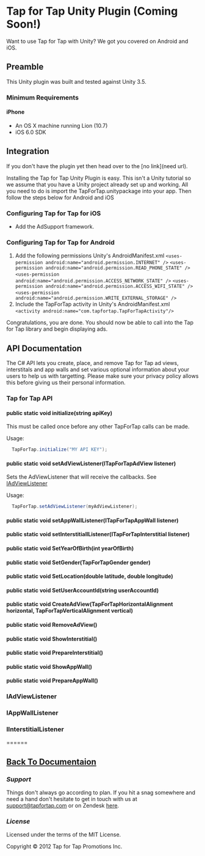 # Tap for Tap Unity Plugin (Coming Soon!)

Want to use Tap for Tap with Unity? We got you covered on Android and iOS.

## Preamble
This Unity plugin was built and tested against Unity 3.5.

### Minimum Requirements
#### iPhone
  - An OS X machine running Lion (10.7)
  - iOS 6.0 SDK

## Integration
If you don't have the plugin yet then head over to the [no link](need url).

Installing the Tap for Tap Unity Plugin is easy. This isn't a Unity tutorial so we 
assume that you have a Unity project already set up and working. All you need to 
do is import the TapForTap.unitypackage into your app. Then follow the steps below
for Android and iOS

### Configuring Tap for Tap for iOS
- Add the AdSupport framework.

### Configuring Tap for Tap for Android

1. Add the following permissions Unity's AndroidManifest.xml
  `<uses-permission android:name="android.permission.INTERNET" />`
  `<uses-permission android:name="android.permission.READ_PHONE_STATE" />`
  `<uses-permission android:name="android.permission.ACCESS_NETWORK_STATE" />`
  `<uses-permission android:name="android.permission.ACCESS_WIFI_STATE" />`
  `<uses-permission android:name="android.permission.WRITE_EXTERNAL_STORAGE" />`
2. Include the TapForTap activity in Unity's AndroidManifest.xml  
  `<activity android:name="com.tapfortap.TapForTapActivity"/>`

Congratulations, you are done. You should now be able to call into the Tap for Tap library
and begin displaying ads.

## API Documentation
The C# API lets you create, place, and remove Tap for Tap ad views,
interstitals and app walls and set various optional information about your users
to help us with targetting. Please make sure your privacy policy allows this
before giving us their personal information.

### Tap for Tap API

#### public static void initialize(string apiKey)
This must be called once before any other TapForTap calls can be made.

Usage:

```cs
  TapForTap.initialize("MY API KEY");
```

#### public static void setAdViewListener(ITapForTapAdView listener)
Sets the AdViewListener that will receive the callbacks. See [IAdViewListener](#IAdViewListener)

Usage:

```cs
  TapForTap.setAdViewListener(myAdViewListener);
```

#### public static void setAppWallListener(ITapForTapAppWall listener) 
#### public static void setInterstitiallListener(ITapForTapInterstitial listener) 

#### public static void SetYearOfBirth(int yearOfBirth)
#### public static void SetGender(TapForTapGender gender)
#### public static void SetLocation(double latitude, double longitude)
#### public static void SetUserAccountId(string userAccountId)

#### public static void CreateAdView(TapForTapHorizontalAlignment horizontal, TapForTapVerticalAlignment vertical)
#### public static void RemoveAdView()

#### public static void ShowInterstitial()
#### public static void PrepareInterstitial()

#### public static void ShowAppWall()
#### public static void PrepareAppWall()

### <a id="IAdViewListener"></a>IAdViewListener

### IAppWallListener

### IInterstitialListener

======

## [Back To Documentaion](http://tapfortap.github.com/Documentation/) ##

### *Support* ###
Things don't always go according to plan. If you hit a snag somewhere and need a hand don't hesitate to get in touch with us at [support@tapfortap.com](mailto:support@tapfortap.com) or on Zendesk [here](https://tapfortap.zendesk.com/anonymous_requests/new).

### *License* ###
Licensed under the terms of the MIT License.

Copyright &copy; 2012 Tap for Tap Promotions Inc.
